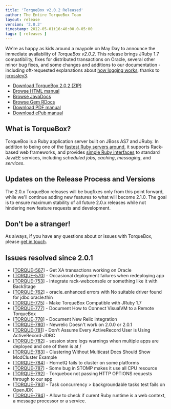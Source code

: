 ```yaml
---
title: 'TorqueBox v2.0.2 Released'
author: The Entire TorqueBox Team
layout: release
version: '2.0.2'
timestamp: 2012-05-01t16:40:00.0-05:00
tags: [ releases ]
---
```


We're as happy as kids around a maypole on May Day to announce the
immediate availability of *TorqueBox v2.0.2*. This release brings
JRuby 1.7 compatibility, fixes for distributed transactions on Oracle,
several other minor bug fixes, and some changes and additions to our
documentation - including oft-requested explanations about
[how logging works][logdocs], thanks to
[jcrossley3](http://twitter.com/jcrossley3).

* [Download TorqueBox 2.0.2 (ZIP)][download]
* [Browse HTML manual][htmldocs]
* [Browse JavaDocs][javadocs]
* [Browse Gem RDocs][rdocs]
* [Download PDF manual][pdfdocs]
* [Download ePub manual][epubdocs]

## What is TorqueBox?

TorqueBox is a Ruby application server built on JBoss AS7 and JRuby.  In
addition to being one of the [fastest Ruby servers around][BENchmarks], it supports
Rack-based web frameworks, and provides [simple Ruby interfaces][features] to
standard JavaEE services, including *scheduled jobs*, *caching*, *messaging*,
and *services*.

## Updates on the Release Process and Versions

The 2.0.x TorqueBox releases will be bugfixes only from this point
forward, while we'll continue adding new features to what will become
2.1.0. The goal is to ensure maximum stability of all future 2.0.x
releases while not hindering new feature requests and development.

## Don't be a stranger!

As always, if you have any questions about or issues with TorqueBox, please [get in touch][community].
## Issues resolved since 2.0.1

<ul>
<li>[<a href='https://issues.jboss.org/browse/TORQUE-567'>TORQUE-567</a>] -         Get XA transactions working on Oracle
</li>
<li>[<a href='https://issues.jboss.org/browse/TORQUE-570'>TORQUE-570</a>] -         Occasional deployment failures when redeploying app
</li>
<li>[<a href='https://issues.jboss.org/browse/TORQUE-753'>TORQUE-753</a>] -         Integrate rack-webconsole or something like it with BackStage
</li>
<li>[<a href='https://issues.jboss.org/browse/TORQUE-762'>TORQUE-762</a>] -         oracle_enhanced errors with No suitable driver found for jdbc:oracle:thin
</li>
<li>[<a href='https://issues.jboss.org/browse/TORQUE-775'>TORQUE-775</a>] -         Make TorqueBox Compatible with JRuby 1.7
</li>
<li>[<a href='https://issues.jboss.org/browse/TORQUE-777'>TORQUE-777</a>] -         Document How to Connect VisualVM to a Remote TorqueBox
</li>
<li>[<a href='https://issues.jboss.org/browse/TORQUE-778'>TORQUE-778</a>] -         Document New Relic integration
</li>
<li>[<a href='https://issues.jboss.org/browse/TORQUE-780'>TORQUE-780</a>] -         Newrelic Doesn&#39;t work on 2.0.0 or 2.0.1
</li>
<li>[<a href='https://issues.jboss.org/browse/TORQUE-781'>TORQUE-781</a>] -         Don&#39;t Assume Every ActiveRecord User is Using ActiveRecord-JDBC
</li>
<li>[<a href='https://issues.jboss.org/browse/TORQUE-782'>TORQUE-782</a>] -         session store logs warnings when multiple apps are deployed and one of them is at /
</li>
<li>[<a href='https://issues.jboss.org/browse/TORQUE-783'>TORQUE-783</a>] -         Clustering Without Multicast Docs Should Show ModCluster Example
</li>
<li>[<a href='https://issues.jboss.org/browse/TORQUE-784'>TORQUE-784</a>] -         HornetQ fails to cluster on some platforms
</li>
<li>[<a href='https://issues.jboss.org/browse/TORQUE-787'>TORQUE-787</a>] -         Some bug in STOMP makes it use all CPU resource
</li>
<li>[<a href='https://issues.jboss.org/browse/TORQUE-792'>TORQUE-792</a>] -         Torquebox not passing HTTP OPTIONS requests through to our app
</li>
<li>[<a href='https://issues.jboss.org/browse/TORQUE-793'>TORQUE-793</a>] -         Task concurrency &gt; backgroundable tasks test fails on OpenJDK
</li>
<li>[<a href='https://issues.jboss.org/browse/TORQUE-794'>TORQUE-794</a>] -         Allow to check if curent Ruby runtime is a web context, a message processor or a service.
</li>
</ul>

                                    
[download]: /release/org/torquebox/torquebox-dist/2.0.2/torquebox-dist-2.0.2-bin.zip
[htmldocs]: /documentation/2.0.2/
[logdocs]:  /documentation/2.0.2/jboss.html#jboss-logging
[javadocs]: /documentation/2.0.2/javadoc/
[rdocs]:    /documentation/2.0.2/yardoc/
[pdfdocs]:  /release/org/torquebox/torquebox-docs-en_US/2.0.2/torquebox-docs-en_US-2.0.2.pdf
[epubdocs]: /release/org/torquebox/torquebox-docs-en_US/2.0.2/torquebox-docs-en_US-2.0.2.epub
[features]: /features
[BENchmarks]: /news/2011/10/06/torquebox-2x-performance/
[community]: /community
